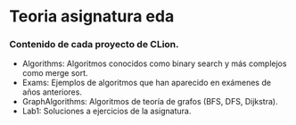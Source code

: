 # Teoria asignatura eda

### Contenido de cada proyecto de CLion. 

- Algorithms: Algoritmos conocidos como binary search y más complejos como merge sort. 
- Exams: Ejemplos de algoritmos que han aparecido en exámenes de años anteriores. 
- GraphAlgorithms: Algoritmos de teoría de grafos (BFS, DFS, Dijkstra).
- Lab1: Soluciones a ejercicios de la asignatura.

